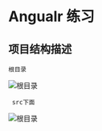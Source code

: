 # Angualr 练习

## 项目结构描述

```根目录```

![根目录](https://i.imgur.com/ySPyen5.png)

``` src下面```

![根目录](https://i.imgur.com/vYP840v.png)

